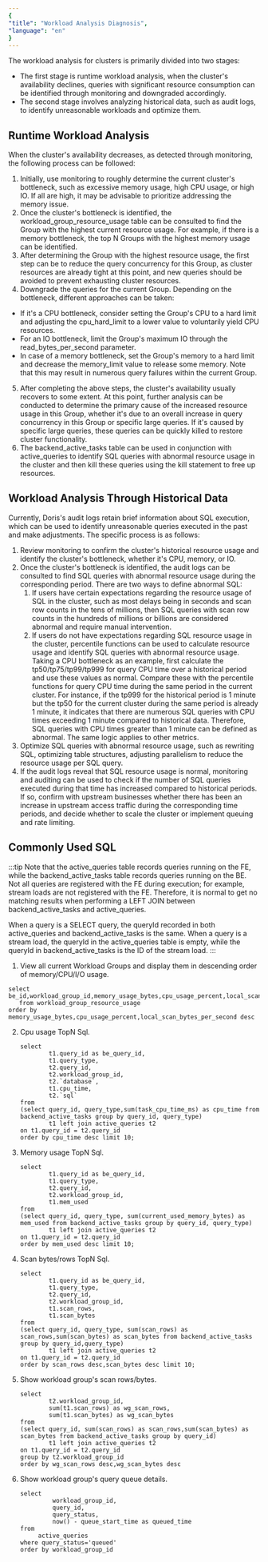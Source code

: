 ```yaml
---
{
"title": "Workload Analysis Diagnosis",
"language": "en"
}
---
```


The workload analysis for clusters is primarily divided into two stages:
- The first stage is runtime workload analysis, when the cluster's availability declines, queries with significant resource consumption can be identified through monitoring and downgraded accordingly.
- The second stage involves analyzing historical data, such as audit logs, to identify unreasonable workloads and optimize them.

## Runtime Workload Analysis
When the cluster's availability decreases, as detected through monitoring, the following process can be followed:
1. Initially, use monitoring to roughly determine the current cluster's bottleneck, such as excessive memory usage, high CPU usage, or high IO. If all are high, it may be advisable to prioritize addressing the memory issue.
2. Once the cluster's bottleneck is identified, the workload_group_resource_usage table can be consulted to find the Group with the highest current resource usage. For example, if there is a memory bottleneck, the top N Groups with the highest memory usage can be identified.
3. After determining the Group with the highest resource usage, the first step can be to reduce the query concurrency for this Group, as cluster resources are already tight at this point, and new queries should be avoided to prevent exhausting cluster resources.
4. Downgrade the queries for the current Group. Depending on the bottleneck, different approaches can be taken:
- If it's a CPU bottleneck, consider setting the Group's CPU to a hard limit and adjusting the cpu_hard_limit to a lower value to voluntarily yield CPU resources.
- For an IO bottleneck, limit the Group's maximum IO through the read_bytes_per_second parameter.
- In case of a memory bottleneck, set the Group's memory to a hard limit and decrease the memory_limit value to release some memory. Note that this may result in numerous query failures within the current Group.
5. After completing the above steps, the cluster's availability usually recovers to some extent. At this point, further analysis can be conducted to determine the primary cause of the increased resource usage in this Group, whether it's due to an overall increase in query concurrency in this Group or specific large queries. If it's caused by specific large queries, these queries can be quickly killed to restore cluster functionality.
6. The backend_active_tasks table can be used in conjunction with active_queries to identify SQL queries with abnormal resource usage in the cluster and then kill these queries using the kill statement to free up resources.

## Workload Analysis Through Historical Data
Currently, Doris's audit logs retain brief information about SQL execution, which can be used to identify unreasonable queries executed in the past and make adjustments. The specific process is as follows:
1. Review monitoring to confirm the cluster's historical resource usage and identify the cluster's bottleneck, whether it's CPU, memory, or IO.
2. Once the cluster's bottleneck is identified, the audit logs can be consulted to find SQL queries with abnormal resource usage during the corresponding period. There are two ways to define abnormal SQL:
   1. If users have certain expectations regarding the resource usage of SQL in the cluster, such as most delays being in seconds and scan row counts in the tens of millions, then SQL queries with scan row counts in the hundreds of millions or billions are considered abnormal and require manual intervention.
   2. If users do not have expectations regarding SQL resource usage in the cluster, percentile functions can be used to calculate resource usage and identify SQL queries with abnormal resource usage. Taking a CPU bottleneck as an example, first calculate the tp50/tp75/tp99/tp999 for query CPU time over a historical period and use these values as normal. Compare these with the percentile functions for query CPU time during the same period in the current cluster. For instance, if the tp999 for the historical period is 1 minute but the tp50 for the current cluster during the same period is already 1 minute, it indicates that there are numerous SQL queries with CPU times exceeding 1 minute compared to historical data. Therefore, SQL queries with CPU times greater than 1 minute can be defined as abnormal. The same logic applies to other metrics.
3. Optimize SQL queries with abnormal resource usage, such as rewriting SQL, optimizing table structures, adjusting parallelism to reduce the resource usage per SQL query.
4. If the audit logs reveal that SQL resource usage is normal, monitoring and auditing can be used to check if the number of SQL queries executed during that time has increased compared to historical periods. If so, confirm with upstream businesses whether there has been an increase in upstream access traffic during the corresponding time periods, and decide whether to scale the cluster or implement queuing and rate limiting.


## Commonly Used SQL
:::tip
Note that the active_queries table records queries running on the FE, while the backend_active_tasks table records queries running on the BE. Not all queries are registered with the FE during execution; for example, stream loads are not registered with the FE. Therefore, it is normal to get no matching results when performing a LEFT JOIN between backend_active_tasks and active_queries.

When a query is a SELECT query, the queryId recorded in both active_queries and backend_active_tasks is the same. When a query is a stream load, the queryId in the active_queries table is empty, while the queryId in backend_active_tasks is the ID of the stream load.
:::

1. View all current Workload Groups and display them in descending order of memory/CPU/I/O usage.
```
select be_id,workload_group_id,memory_usage_bytes,cpu_usage_percent,local_scan_bytes_per_second 
   from workload_group_resource_usage
order by  memory_usage_bytes,cpu_usage_percent,local_scan_bytes_per_second desc
```

2. Cpu usage TopN Sql.
    ```
    select 
            t1.query_id as be_query_id,
            t1.query_type,
            t2.query_id,
            t2.workload_group_id,
            t2.`database`,
            t1.cpu_time,
            t2.`sql`
    from
    (select query_id, query_type,sum(task_cpu_time_ms) as cpu_time from backend_active_tasks group by query_id, query_type) 
            t1 left join active_queries t2
    on t1.query_id = t2.query_id
    order by cpu_time desc limit 10;
    ```

3. Memory usage TopN Sql.
    ```
    select 
            t1.query_id as be_query_id,
            t1.query_type,
            t2.query_id,
            t2.workload_group_id,
            t1.mem_used
    from
    (select query_id, query_type, sum(current_used_memory_bytes) as mem_used from backend_active_tasks group by query_id, query_type) 
            t1 left join active_queries t2
    on t1.query_id = t2.query_id 
    order by mem_used desc limit 10;
    ```

4. Scan bytes/rows TopN Sql.
    ```
    select 
            t1.query_id as be_query_id,
            t1.query_type,
            t2.query_id,
            t2.workload_group_id,
            t1.scan_rows,
            t1.scan_bytes
    from
    (select query_id, query_type, sum(scan_rows) as scan_rows,sum(scan_bytes) as scan_bytes from backend_active_tasks group by query_id,query_type) 
            t1 left join active_queries t2
    on t1.query_id = t2.query_id 
    order by scan_rows desc,scan_bytes desc limit 10;
    ```

5. Show workload group's scan rows/bytes.
    ```
    select 
            t2.workload_group_id,
            sum(t1.scan_rows) as wg_scan_rows,
            sum(t1.scan_bytes) as wg_scan_bytes
    from
    (select query_id, sum(scan_rows) as scan_rows,sum(scan_bytes) as scan_bytes from backend_active_tasks group by query_id) 
            t1 left join active_queries t2
    on t1.query_id = t2.query_id 
    group by t2.workload_group_id
    order by wg_scan_rows desc,wg_scan_bytes desc
    ```

6. Show workload group's query queue details.
    ```
    select 
             workload_group_id,
             query_id,
             query_status,
             now() - queue_start_time as queued_time
    from 
         active_queries
    where query_status='queued'
    order by workload_group_id
    ```